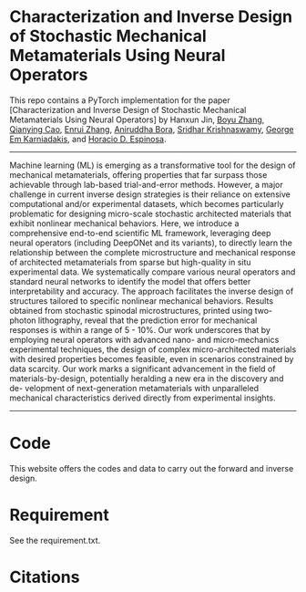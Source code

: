 # Characterization and Inverse Design of Stochastic Mechanical Metamaterials Using Neural Operators
This repo contains a PyTorch implementation for the paper [Characterization and Inverse Design of Stochastic Mechanical Metamaterials Using Neural Operators] by Hanxun Jin, [Boyu Zhang](https://scholar.google.com/citations?user=LPMJaU4AAAAJ&hl=en&oi=ao), [Qianying Cao](https://scholar.google.com/citations?user=OrdbclEAAAAJ&hl=en&oi=sra), 
[Enrui Zhang](https://scholar.google.com/citations?user=N8UvX0cAAAAJ&hl=en&oi=sra), [Aniruddha Bora](https://scholar.google.com/citations?user=4OMm56YAAAAJ&hl=en&oi=ao), [Sridhar Krishnaswamy](https://scholar.google.com/citations?user=QNp27o0AAAAJ&hl=en&oi=ao), [George Em Karniadakis](https://scholar.google.com/citations?user=yZ0-ywkAAAAJ&hl=en&oi=sra), and [Horacio D. Espinosa](https://scholar.google.com/citations?user=ABHMq8sAAAAJ&hl=en&oi=ao).

---
Machine learning (ML) is emerging as a transformative tool for the design of mechanical metamaterials, offering properties that far surpass those achievable through lab-based
trial-and-error methods. However, a major challenge in current inverse design strategies is
their reliance on extensive computational and/or experimental datasets, which becomes
particularly problematic for designing micro-scale stochastic architected materials that
exhibit nonlinear mechanical behaviors. Here, we introduce a comprehensive end-to-end
scientific ML framework, leveraging deep neural operators (including DeepONet and its
variants), to directly learn the relationship between the complete microstructure and
mechanical response of architected metamaterials from sparse but high-quality in situ
experimental data. We systematically compare various neural operators and standard
neural networks to identify the model that offers better interpretability and accuracy.
The approach facilitates the inverse design of structures tailored to specific nonlinear mechanical behaviors. Results obtained from stochastic spinodal microstructures, printed
using two-photon lithography, reveal that the prediction error for mechanical responses
is within a range of 5 - 10%. Our work underscores that by employing neural operators with advanced nano- and micro-mechanics experimental techniques, the design of
complex micro-architected materials with desired properties becomes feasible, even in
scenarios constrained by data scarcity. Our work marks a significant advancement in
the field of materials-by-design, potentially heralding a new era in the discovery and de-
velopment of next-generation metamaterials with unparalleled mechanical characteristics
derived directly from experimental insights.

---

# Code
This website offers the codes and data to carry out the forward and inverse design. 

# Requirement
See the requirement.txt.

# Citations
```

```
